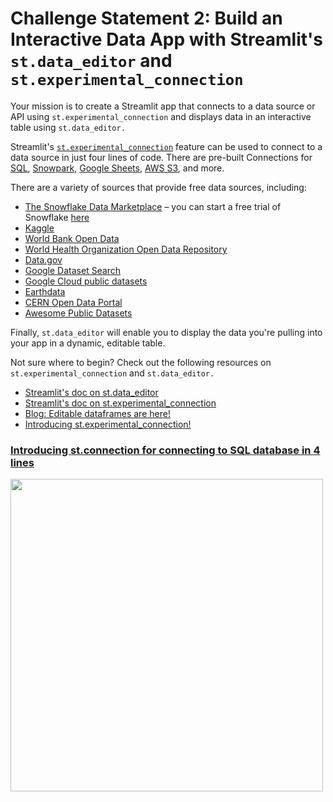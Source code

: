 # Challenge Statement 2: Build an Interactive Data App with Streamlit's `st.data_editor` and `st.experimental_connection`

Your mission is to create a Streamlit app that connects to a data source or API using `st.experimental_connection` and displays data in an interactive table using `st.data_editor.`

Streamlit's [`st.experimental_connection`](https://docs.streamlit.io/library/api-reference/connections/st.experimental_connection) feature can be used to connect to a data source in just four lines of code. There are pre-built Connections for [SQL](https://docs.streamlit.io/library/api-reference/connections/st.connections.sqlconnection), [Snowpark](https://docs.streamlit.io/library/api-reference/connections/st.connections.snowparkconnection), [Google Sheets](https://github.com/streamlit/gsheets-connection), [AWS S3](https://github.com/streamlit/files-connection), and more.

There are a variety of sources that provide free data sources, including:
- [The Snowflake Data Marketplace](https://app.snowflake.com/marketplace?pricing=free) – you can start a free trial of Snowflake [here](https://signup.snowflake.com/?trial=streamlit-hackathon)
- [Kaggle](https://www.kaggle.com/)
- [World Bank Open Data](https://data.worldbank.org/)
- [World Health Organization Open Data Repository](https://www.who.int/data/gho/)
- [Data.gov](https://data.gov/)
- [Google Dataset Search](https://datasetsearch.research.google.com/)
- [Google Cloud public datasets](https://cloud.google.com/datasets)
- [Earthdata](https://www.earthdata.nasa.gov/)
- [CERN Open Data Portal](http://opendata.cern.ch/)
- [Awesome Public Datasets](https://github.com/awesomedata/awesome-public-datasets)

Finally, `st.data_editor` will enable you to display the data you're pulling into your app in a dynamic, editable table.

Not sure where to begin? Check out the following resources on `st.experimental_connection` and `st.data_editor.`
- [Streamlit's doc on st.data_editor](https://docs.streamlit.io/library/api-reference/data/st.data_editor)
- [Streamlit's doc on st.experimental_connection](https://docs.streamlit.io/library/api-reference/connections/st.experimental_connection)
- [Blog: Editable dataframes are here!](https://blog.streamlit.io/editable-dataframes-are-here/)
- [Introducing st.experimental_connection!](https://blog.streamlit.io/introducing-st-experimental_connection/)

### [Introducing st.connection for connecting to SQL database in 4 lines](https://www.youtube.com/watch?v=xQwDfW7UHMo)

<img src="https://img.youtube.com/vi/xQwDfW7UHMo/hqdefault.jpg" width="500">
